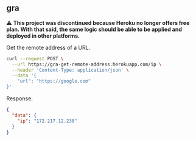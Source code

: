 ## gra

:warning: **This project was discontinued because Heroku no longer offers free plan. With that said, the same logic should be able to be applied and deployed in other platforms.**

Get the remote address of a URL.

```bash
curl --request POST \
  --url https://gra-get-remote-address.herokuapp.com/ip \
  --header 'Content-Type: application/json' \
  --data '{
	"url": "https://google.com"
}'
```

Response:

```json
{
  "data": {
    "ip": "172.217.12.238"
  }
}
```

